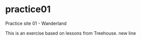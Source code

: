 practice01
==========

Practice site 01 - Wanderland

This is an exercise based on lessons from Treehouse.
new line
